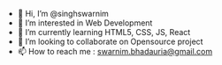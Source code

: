 - 👋 Hi, I’m @singhswarnim
- 👀 I’m interested in Web Development
- 🌱 I’m currently learning HTML5, CSS, JS, React
- 💞️ I’m looking to collaborate on Opensource project
- 📫 How to reach me : swarnim.bhadauria@gmail.com

<!---
singhswarnim/singhswarnim is a ✨ special ✨ repository because its `README.md` (this file) appears on your GitHub profile.
You can click the Preview link to take a look at your changes.
--->
